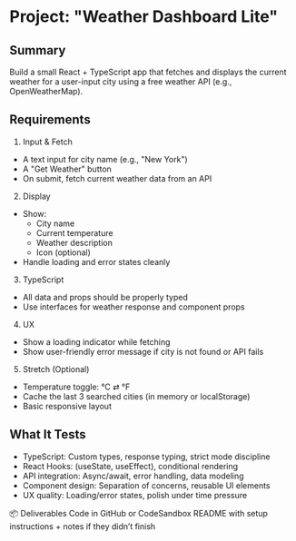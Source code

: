# Project: "Weather Dashboard Lite"
## Summary
Build a small React + TypeScript app that fetches and displays the current weather for a user-input city using a free weather API (e.g., OpenWeatherMap).

## Requirements
1. Input & Fetch
- A text input for city name (e.g., "New York")
- A "Get Weather" button
- On submit, fetch current weather data from an API
2. Display
- Show:
  - City name
  - Current temperature
  - Weather description
  - Icon (optional)
- Handle loading and error states cleanly
3. TypeScript
- All data and props should be properly typed
- Use interfaces for weather response and component props
4. UX
- Show a loading indicator while fetching
- Show user-friendly error message if city is not found or API fails
5. Stretch (Optional)
- Temperature toggle: °C ⇄ °F
- Cache the last 3 searched cities (in memory or localStorage)
- Basic responsive layout

## What It Tests
- TypeScript: Custom types, response typing, strict mode discipline
- React	Hooks: (useState, useEffect), conditional rendering
- API integration:	Async/await, error handling, data modeling
- Component design:	Separation of concerns, reusable UI elements
- UX quality:	Loading/error states, polish under time pressure

📦 Deliverables
Code in GitHub or CodeSandbox
README with setup instructions + notes if they didn’t finish

